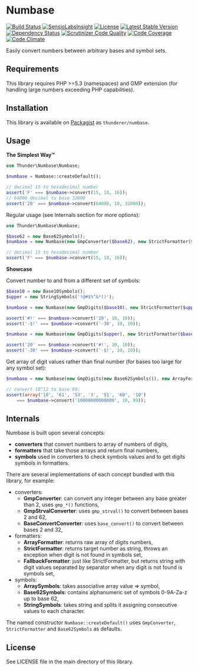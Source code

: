 # Numbase

[![Build Status](https://travis-ci.org/thunderer/Numbase.png?branch=master)](https://travis-ci.org/thunderer/Numbase)
[![SensioLabsInsight](https://insight.sensiolabs.com/projects/d68bec1a-f549-470a-ab71-0c00f09692a3/mini.png)](https://insight.sensiolabs.com/projects/d68bec1a-f549-470a-ab71-0c00f09692a3)
[![License](https://poser.pugx.org/thunderer/numbase/license.svg)](https://packagist.org/packages/thunderer/numbase)
[![Latest Stable Version](https://poser.pugx.org/thunderer/numbase/v/stable.svg)](https://packagist.org/packages/thunderer/numbase)
[![Dependency Status](https://www.versioneye.com/user/projects/5539612f1d2989f7ee00000b/badge.svg?style=flat)](https://www.versioneye.com/user/projects/5539612f1d2989f7ee00000b)
[![Scrutinizer Code Quality](https://scrutinizer-ci.com/g/thunderer/Numbase/badges/quality-score.png?b=master)](https://scrutinizer-ci.com/g/thunderer/Numbase/?branch=master)
[![Code Coverage](https://scrutinizer-ci.com/g/thunderer/Numbase/badges/coverage.png?b=master)](https://scrutinizer-ci.com/g/thunderer/Numbase/?branch=master)
[![Code Climate](https://codeclimate.com/github/thunderer/Numbase/badges/gpa.svg)](https://codeclimate.com/github/thunderer/Numbase)

Easily convert numbers between arbitrary bases and symbol sets.

## Requirements

This library requires PHP >=5.3 (namespaces) and GMP extension (for handling large numbers exceeding PHP capabilities).

## Installation

This library is available on [Packagist](https://packagist.org/packages/thunderer/numbase) as `thunderer/numbase`.

## Usage

**The Simplest Way&trade;**

```php
use Thunder\Numbase\Numbase;

$numbase = Numbase::createDefault();

// decimal 15 to hexadecimal number
assert('F' === $numbase->convert(15, 10, 16));
// 64000 decimal to base 32000
assert('20' === $numbase->convert(64000, 10, 32000));
```

Regular usage (see Internals section for more options):

```php
use Thunder\Numbase\Numbase;

$base62 = new Base62Symbols();
$numbase = new Numbase(new GmpConverter($base62), new StrictFormatter($base62));

// decimal 15 to hexadecimal number
assert('F' === $numbase->convert(15, 10, 16));
```

**Showcase**

Convert number to and from a different set of symbols:

```php
$base10 = new Base10Symbols();
$upper = new StringSymbols('!@#$%^&*()');

$numbase = new Numbase(new GmpDigits($base10), new StrictFormatter($upper));

assert('#!' === $numbase->convert('20', 10, 10));
assert('-$!' === $numbase->convert('-30', 10, 10));

$numbase = new Numbase(new GmpDigits($upper), new StrictFormatter($base10));

assert('20' === $numbase->convert('#!', 10, 10));
assert('-30' === $numbase->convert('-$!', 10, 10));
```

Get array of digit values rather than final number (for bases too large for any symbol set):

```php
$numbase = new Numbase(new GmpDigits(new Base62Symbols()), new ArrayFormatter());

// convert 10^12 to base 99:
assert(array('10', '61', '53', '3', '51', '60', '10') 
    === $numbase->convert('10000000000000', 10, 99));
```

## Internals

Numbase is built upon several concepts:

* **converters** that convert numbers to array of numbers of digits,
* **formatters** that take those arrays and return final numbers,
* **symbols** used in converters to check symbols values and to get digits symbols in formatters.

There are several implementations of each concept bundled with this library, for example:

* converters:
  * **GmpConverter**: can convert any integer between any base greater than 2, uses `gmp_*()` functions,
  * **GmpStrvalConverter**: uses `gmp_strval()` to convert between bases 2 and 62,
  * **BaseConvertConverter**: uses `base_convert()` to convert between bases 2 and 32,
* formatters:
  * **ArrayFormatter**: returns raw array of digits numbers,
  * **StrictFormatter**: returns target number as string, throws an exception when digit is not found in symbols set,
  * **FallbackFormatter**: just like StrictFormatter, but returns string with digit values separated by separator when any digit is not found is symbols set,
* symbols:
  * **ArraySymbols**: takes associative array value => symbol,
  * **Base62Symbols**: contains alphanumeric set of symbols 0-9A-Za-z up to base 62,
  * **StringSymbols**: takes string and splits it assigning consecutive values to each character.

The named constructor `Numbase::createDefault()` uses `GmpConverter`, `StrictFormatter` and `Base62Symbols` as defaults.

## License

See LICENSE file in the main directory of this library.
